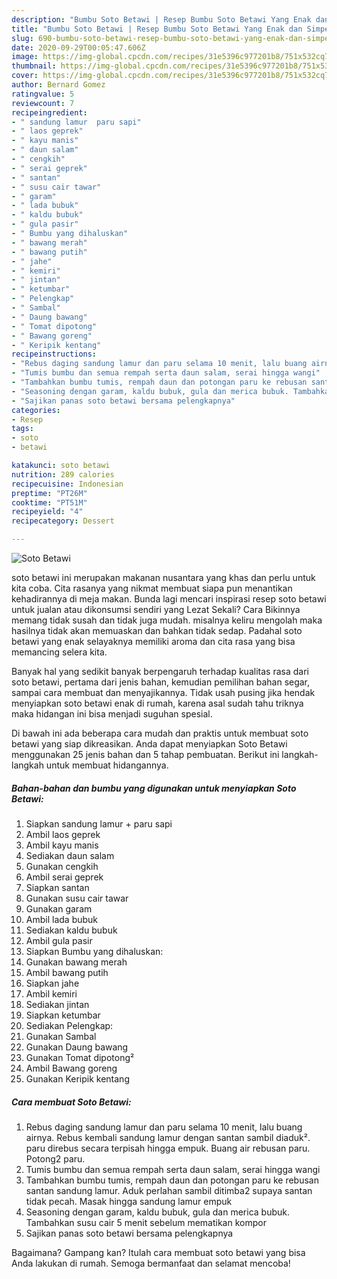 ```yaml
---
description: "Bumbu Soto Betawi | Resep Bumbu Soto Betawi Yang Enak dan Simpel"
title: "Bumbu Soto Betawi | Resep Bumbu Soto Betawi Yang Enak dan Simpel"
slug: 690-bumbu-soto-betawi-resep-bumbu-soto-betawi-yang-enak-dan-simpel
date: 2020-09-29T00:05:47.606Z
image: https://img-global.cpcdn.com/recipes/31e5396c977201b8/751x532cq70/soto-betawi-foto-resep-utama.jpg
thumbnail: https://img-global.cpcdn.com/recipes/31e5396c977201b8/751x532cq70/soto-betawi-foto-resep-utama.jpg
cover: https://img-global.cpcdn.com/recipes/31e5396c977201b8/751x532cq70/soto-betawi-foto-resep-utama.jpg
author: Bernard Gomez
ratingvalue: 5
reviewcount: 7
recipeingredient:
- " sandung lamur  paru sapi"
- " laos geprek"
- " kayu manis"
- " daun salam"
- " cengkih"
- " serai geprek"
- " santan"
- " susu cair tawar"
- " garam"
- " lada bubuk"
- " kaldu bubuk"
- " gula pasir"
- " Bumbu yang dihaluskan"
- " bawang merah"
- " bawang putih"
- " jahe"
- " kemiri"
- " jintan"
- " ketumbar"
- " Pelengkap"
- " Sambal"
- " Daung bawang"
- " Tomat dipotong"
- " Bawang goreng"
- " Keripik kentang"
recipeinstructions:
- "Rebus daging sandung lamur dan paru selama 10 menit, lalu buang airnya. Rebus kembali sandung lamur dengan santan sambil diaduk². paru direbus secara terpisah hingga empuk. Buang air rebusan paru. Potong2 paru."
- "Tumis bumbu dan semua rempah serta daun salam, serai hingga wangi"
- "Tambahkan bumbu tumis, rempah daun dan potongan paru ke rebusan santan sandung lamur. Aduk perlahan sambil ditimba2 supaya santan tidak pecah. Masak hingga sandung lamur empuk"
- "Seasoning dengan garam, kaldu bubuk, gula dan merica bubuk. Tambahkan susu cair 5 menit sebelum mematikan kompor"
- "Sajikan panas soto betawi bersama pelengkapnya"
categories:
- Resep
tags:
- soto
- betawi

katakunci: soto betawi 
nutrition: 289 calories
recipecuisine: Indonesian
preptime: "PT26M"
cooktime: "PT51M"
recipeyield: "4"
recipecategory: Dessert

---
```



![Soto Betawi](https://img-global.cpcdn.com/recipes/31e5396c977201b8/751x532cq70/soto-betawi-foto-resep-utama.jpg)


soto betawi ini merupakan makanan nusantara yang khas dan perlu untuk kita coba. Cita rasanya yang nikmat membuat siapa pun menantikan kehadirannya di meja makan.
Bunda lagi mencari inspirasi resep soto betawi untuk jualan atau dikonsumsi sendiri yang Lezat Sekali? Cara Bikinnya memang tidak susah dan tidak juga mudah. misalnya keliru mengolah maka hasilnya tidak akan memuaskan dan bahkan tidak sedap. Padahal soto betawi yang enak selayaknya memiliki aroma dan cita rasa yang bisa memancing selera kita.

Banyak hal yang sedikit banyak berpengaruh terhadap kualitas rasa dari soto betawi, pertama dari jenis bahan, kemudian pemilihan bahan segar, sampai cara membuat dan menyajikannya. Tidak usah pusing jika hendak menyiapkan soto betawi enak di rumah, karena asal sudah tahu triknya maka hidangan ini bisa menjadi suguhan spesial.




Di bawah ini ada beberapa cara mudah dan praktis untuk membuat soto betawi yang siap dikreasikan. Anda dapat menyiapkan Soto Betawi menggunakan 25 jenis bahan dan 5 tahap pembuatan. Berikut ini langkah-langkah untuk membuat hidangannya.

<!--inarticleads1-->

##### Bahan-bahan dan bumbu yang digunakan untuk menyiapkan Soto Betawi:

1. Siapkan  sandung lamur + paru sapi
1. Ambil  laos geprek
1. Ambil  kayu manis
1. Sediakan  daun salam
1. Gunakan  cengkih
1. Ambil  serai geprek
1. Siapkan  santan
1. Gunakan  susu cair tawar
1. Gunakan  garam
1. Ambil  lada bubuk
1. Sediakan  kaldu bubuk
1. Ambil  gula pasir
1. Siapkan  Bumbu yang dihaluskan:
1. Gunakan  bawang merah
1. Ambil  bawang putih
1. Siapkan  jahe
1. Ambil  kemiri
1. Sediakan  jintan
1. Siapkan  ketumbar
1. Sediakan  Pelengkap:
1. Gunakan  Sambal
1. Gunakan  Daung bawang
1. Gunakan  Tomat dipotong²
1. Ambil  Bawang goreng
1. Gunakan  Keripik kentang




<!--inarticleads2-->

##### Cara membuat Soto Betawi:

1. Rebus daging sandung lamur dan paru selama 10 menit, lalu buang airnya. Rebus kembali sandung lamur dengan santan sambil diaduk². paru direbus secara terpisah hingga empuk. Buang air rebusan paru. Potong2 paru.
1. Tumis bumbu dan semua rempah serta daun salam, serai hingga wangi
1. Tambahkan bumbu tumis, rempah daun dan potongan paru ke rebusan santan sandung lamur. Aduk perlahan sambil ditimba2 supaya santan tidak pecah. Masak hingga sandung lamur empuk
1. Seasoning dengan garam, kaldu bubuk, gula dan merica bubuk. Tambahkan susu cair 5 menit sebelum mematikan kompor
1. Sajikan panas soto betawi bersama pelengkapnya




Bagaimana? Gampang kan? Itulah cara membuat soto betawi yang bisa Anda lakukan di rumah. Semoga bermanfaat dan selamat mencoba!

